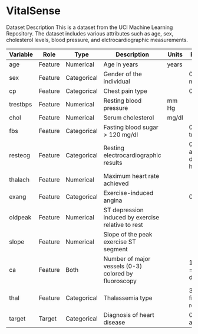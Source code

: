 # VitalSense

Dataset Description 
This is a dataset from the UCI Machine Learning Repository. The dataset includes various attributes such as age, sex, cholesterol levels, blood pressure, and elctrocardiographic measurements. 


| Variable   | Role    | Type         | Description                                      | Units   | Possible Values                       |
|------------|---------|--------------|--------------------------------------------------|---------|---------------------------------------|
| age        | Feature | Numerical    | Age in years                                     | years   |                                       |
| sex        | Feature | Categorical  | Gender of the individual                         |         | 0 = female, 1 = male                  |
| cp         | Feature | Categorical  | Chest pain type                                  |         | 0, 1, 2, 3, 4                         |
| trestbps   | Feature | Numerical    | Resting blood pressure                           | mm Hg   |                                       |
| chol       | Feature | Numerical    | Serum cholesterol                                | mg/dl   |                                       |
| fbs        | Feature | Categorical  | Fasting blood sugar > 120 mg/dl                  |         | 0 = false, 1 = true                   |
| restecg    | Feature | Categorical  | Resting electrocardiographic results             |         | 0 = normal, 1 = abnormal, 2 = def. left vent. hypertrophy|
| thalach    | Feature | Numerical    | Maximum heart rate achieved                      |         |                                       |
| exang      | Feature | Categorical  | Exercise-induced angina                          |         | 0 = no, 1 = yes                       |
| oldpeak    | Feature | Numerical    | ST depression induced by exercise relative to rest|        |                                       |
| slope      | Feature | Numerical    | Slope of the peak exercise ST segment            |         |                                       |
| ca         | Feature | Both         | Number of major vessels (0-3) colored by fluoroscopy|      | 1 = upsloping, 2 = flat, 3 = downsloping |
| thal       | Feature | Categorical  | Thalassemia type                                |          | 3 = normal, 6 = fixed defect, 7 = reversible defect|
| target     | Target  | Categorical  | Diagnosis of heart disease                       |         | 0 = abscense,1,2,3,4                  |

